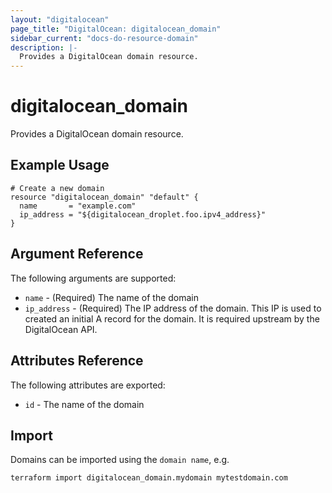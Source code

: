 ```yaml
---
layout: "digitalocean"
page_title: "DigitalOcean: digitalocean_domain"
sidebar_current: "docs-do-resource-domain"
description: |-
  Provides a DigitalOcean domain resource.
---
```


# digitalocean\_domain

Provides a DigitalOcean domain resource.

## Example Usage

```hcl
# Create a new domain
resource "digitalocean_domain" "default" {
  name       = "example.com"
  ip_address = "${digitalocean_droplet.foo.ipv4_address}"
}
```

## Argument Reference

The following arguments are supported:

* `name` - (Required) The name of the domain
* `ip_address` - (Required) The IP address of the domain. This IP
   is used to created an initial A record for the domain. It is required
   upstream by the DigitalOcean API.

## Attributes Reference

The following attributes are exported:

* `id` - The name of the domain



## Import

Domains can be imported using the `domain name`, e.g.

```
terraform import digitalocean_domain.mydomain mytestdomain.com
```
